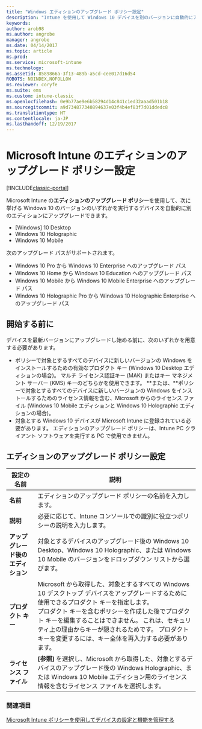```yaml
---
title: "Windows エディションのアップグレード ポリシー設定"
description: "Intune を使用して Windows 10 デバイスを別のバージョンに自動的にアップグレードする方法について説明します。"
keywords: 
author: arob98
ms.author: angrobe
manager: angrobe
ms.date: 04/14/2017
ms.topic: article
ms.prod: 
ms.service: microsoft-intune
ms.technology: 
ms.assetid: 8589866a-3f13-489b-a5cd-cee017d16d54
ROBOTS: NOINDEX,NOFOLLOW
ms.reviewer: coryfe
ms.suite: ems
ms.custom: intune-classic
ms.openlocfilehash: 0e9b77ae9e6b58294d14c841c1ed32aaad501b18
ms.sourcegitcommit: a9d734877340894637e03f4b4ef83f7d01ddedc8
ms.translationtype: HT
ms.contentlocale: ja-JP
ms.lasthandoff: 12/19/2017
---
```

# <a name="windows-edition-upgrade-policy-settings-in-microsoft-intune"></a>Microsoft Intune のエディションのアップグレード ポリシー設定

[!INCLUDE[classic-portal](../includes/classic-portal.md)]

Microsoft Intune の**エディションのアップグレード ポリシー**を使用して、次に挙げる Windows 10 のバージョンのいずれかを実行するデバイスを自動的に別のエディションにアップグレードできます。
* [Windows] 10 Desktop
* Windows 10 Holographic
* Windows 10 Mobile

次のアップグレード パスがサポートされます。
- Windows 10 Pro から Windows 10 Enterprise へのアップグレード パス
- Windows 10 Home から Windows 10 Education へのアップグレード パス
- Windows 10 Mobile から Windows 10 Mobile Enterprise へのアップグレード パス
- Windows 10 Holographic Pro から Windows 10 Holographic Enterprise へのアップグレード パス

## <a name="before-you-start"></a>開始する前に
デバイスを最新バージョンにアップグレードし始める前に、次のいずれかを用意する必要があります。
* ポリシーで対象とするすべてのデバイスに新しいバージョンの Windows をインストールするための有効なプロダクト キー (Windows 10 Desktop エディションの場合)。 マルチ ライセンス認証キー (MAK) またはキー マネジメント サーバー (KMS) キーのどちらかを使用できます。
**または、**ポリシーで対象とするすべてのデバイスに新しいバージョンの Windows をインストールするためのライセンス情報を含む、Microsoft からのライセンス ファイル (Windows 10 Mobile エディションと Windows 10 Holographic エディションの場合)。
* 対象とする Windows 10 デバイスが Microsoft Intune に登録されている必要があります。 エディションのアップグレード ポリシーは、Intune PC クライアント ソフトウェアを実行する PC で使用できません。

## <a name="edition-upgrade-policy-settings"></a>エディションのアップグレード ポリシー設定

|設定の名前|説明|
|-|-|
|**名前**|エディションのアップグレード ポリシーの名前を入力します。|
|**説明**|必要に応じて、Intune コンソールでの識別に役立つポリシーの説明を入力します。
|**アップグレード後のエディション**|対象とするデバイスのアップグレード後の Windows 10 Desktop、Windows 10 Holographic、または Windows 10 Mobile のバージョンをドロップダウン リストから選びます。
|**プロダクト キー**|Microsoft から取得した、対象とするすべての Windows 10 デスクトップ デバイスをアップグレードするために使用できるプロダクト キーを指定します。<br>プロダクト キーを含むポリシーを作成した後でプロダクト キーを編集することはできません。 これは、セキュリティ上の理由からキーが隠されるためです。 プロダクト キーを変更するには、キー全体を再入力する必要があります。
|**ライセンス ファイル**|**[参照]** を選択し、Microsoft から取得した、対象とするデバイスのアップグレード後の Windows Holographic、または Windows 10 Mobile エディション用のライセンス情報を含むライセンス ファイルを選択します。

### <a name="see-also"></a>関連項目
[Microsoft Intune ポリシーを使用してデバイスの設定と機能を管理する](manage-settings-and-features-on-your-devices-with-microsoft-intune-policies.md)
